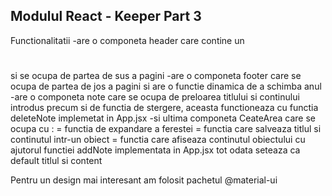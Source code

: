 ## Modulul React - Keeper Part 3

Functionalitatii
-are o componeta header care contine un <h1></h1> si se ocupa de partea de sus a pagini
-are o componeta footer care se ocupa de partea de jos a pagini
    si are o functie dinamica de a schimba anul
-are o componeta note care se ocupa de preloarea titlului si continului introdus 
    precum si de functia de stergere, aceasta functioneaza cu functia deleteNote implemetat in App.jsx
-si ultima componeta CeateArea care se ocupa cu :
    = functia de expandare a ferestei 
    = functia care salveaza titlul si continutul intr-un obiect
    = functia care afiseaza continutul obiectului cu ajutorul functiei addNote implementata in App.jsx
        tot odata seteaza ca default titlul si content

Pentru un design mai interesant am folosit pachetul @material-ui     